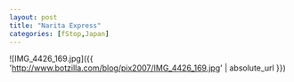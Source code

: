 ```yaml
---
layout: post
title: "Narita Express"
categories: [fStop,Japan]
---
```



![IMG_4426_169.jpg]({{ 'http://www.botzilla.com/blog/pix2007/IMG_4426_169.jpg' | absolute_url }})


